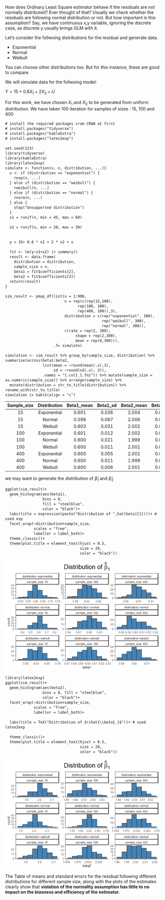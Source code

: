 How does Ordinary Least Square estimator behave if the residuals are not
normally distributed? Ever thought of that? Usually we check whether the
residuals are following normal distribution or not. But how important is
this assumption? Say, we have continuous x,y variable, ignoring the
discrete case, as discrete y usually brings GLM with it.

Let’s consider the follwoing distributions for the residual and generate
data.

-   Exponential
-   Normal
-   Weibull

You can choose other distributions too. But for this instance, these are
good to compare.

We will simulate data for the follwoing model:

*Y* = 15 + 0.6*X*<sub>1</sub> + 2*X*<sub>2</sub> + *U*

For this work, we have chosen *X*<sub>1</sub> and *X*<sub>2</sub> to be
generated from uniform distribution. We have taken 100 iteration for
samples of sizes : 15, 100 and 400

    # install the required packages crom CRAN at first
    # install.packages("tidyverse")
    # install.packages("kableExtra")
    # install.packages("latex2exp")

    set.seed(123)
    library(tidyverse)
    library(kableExtra)
    library(latex2exp)
    simulate <- function(x, n, distribution, ...){
      u <- if (distribution == "exponential") {
        rexp(n, ...)
      } else if (distribution == "weibull") {
        rweibull(n, ...)
      } else if (distribution == "normal") {
        rnorm(n, ...)
      } else {
        stop("Unsupported distribution")
      }
      x1 = runif(n, min = 45, max = 60)
      
      x2 = runif(n, min = 20, max = 30)
      
      
      y = 15+ 0.6 * x1 + 2 * x2 + u
      
      fit <- lm(y~x1+x2) |> summary()
      result <- data.frame(
        distribution = distribution,
        sample_size = n,
        beta1 = fit$coefficients[2],
        beta2 = fit$coefficients[3])
      return(result)
    }

    sim_result <- pmap_df(list(x = 1:900,
                               n = rep(c(rep(15,100),
                                     rep(100, 100), 
                                     rep(400, 100)),3),
                               distribution = c(rep("exponential", 300),
                                                rep("weibull", 300),
                                                rep("normal", 300)),
                               c(rate = rep(2, 300),
                                    shape = rep(2,300),
                                    mean = rep(0,300))), 
                          .f= simulate)

    simulation <- sim_result %>% group_by(sample_size, distribution) %>% summarise(across(beta1:beta2, 
                     list(mean = ~round(mean(.x),3),
                          sd = ~round(sd(.x), 3)), 
                     .names = "{.col}_{.fn}")) %>% mutate(sample_size = as.numeric(sample_size)) %>% arrange(sample_size) %>% 
      mutate(distribution = str_to_title(distribution)) %>%  rename_with(str_to_title)
    simulation |> kable(align = "c")

<table>
<colgroup>
<col style="width: 18%" />
<col style="width: 19%" />
<col style="width: 16%" />
<col style="width: 14%" />
<col style="width: 16%" />
<col style="width: 14%" />
</colgroup>
<thead>
<tr class="header">
<th style="text-align: center;">Sample_size</th>
<th style="text-align: center;">Distribution</th>
<th style="text-align: center;">Beta1_mean</th>
<th style="text-align: center;">Beta1_sd</th>
<th style="text-align: center;">Beta2_mean</th>
<th style="text-align: center;">Beta2_sd</th>
</tr>
</thead>
<tbody>
<tr class="odd">
<td style="text-align: center;">15</td>
<td style="text-align: center;">Exponential</td>
<td style="text-align: center;">0.601</td>
<td style="text-align: center;">0.036</td>
<td style="text-align: center;">2.004</td>
<td style="text-align: center;">0.050</td>
</tr>
<tr class="even">
<td style="text-align: center;">15</td>
<td style="text-align: center;">Normal</td>
<td style="text-align: center;">0.598</td>
<td style="text-align: center;">0.067</td>
<td style="text-align: center;">2.006</td>
<td style="text-align: center;">0.091</td>
</tr>
<tr class="odd">
<td style="text-align: center;">15</td>
<td style="text-align: center;">Weibull</td>
<td style="text-align: center;">0.603</td>
<td style="text-align: center;">0.031</td>
<td style="text-align: center;">2.002</td>
<td style="text-align: center;">0.051</td>
</tr>
<tr class="even">
<td style="text-align: center;">100</td>
<td style="text-align: center;">Exponential</td>
<td style="text-align: center;">0.601</td>
<td style="text-align: center;">0.012</td>
<td style="text-align: center;">2.002</td>
<td style="text-align: center;">0.017</td>
</tr>
<tr class="odd">
<td style="text-align: center;">100</td>
<td style="text-align: center;">Normal</td>
<td style="text-align: center;">0.600</td>
<td style="text-align: center;">0.021</td>
<td style="text-align: center;">1.999</td>
<td style="text-align: center;">0.034</td>
</tr>
<tr class="even">
<td style="text-align: center;">100</td>
<td style="text-align: center;">Weibull</td>
<td style="text-align: center;">0.600</td>
<td style="text-align: center;">0.011</td>
<td style="text-align: center;">2.001</td>
<td style="text-align: center;">0.016</td>
</tr>
<tr class="odd">
<td style="text-align: center;">400</td>
<td style="text-align: center;">Exponential</td>
<td style="text-align: center;">0.600</td>
<td style="text-align: center;">0.005</td>
<td style="text-align: center;">2.001</td>
<td style="text-align: center;">0.009</td>
</tr>
<tr class="even">
<td style="text-align: center;">400</td>
<td style="text-align: center;">Normal</td>
<td style="text-align: center;">0.600</td>
<td style="text-align: center;">0.011</td>
<td style="text-align: center;">1.999</td>
<td style="text-align: center;">0.018</td>
</tr>
<tr class="odd">
<td style="text-align: center;">400</td>
<td style="text-align: center;">Weibull</td>
<td style="text-align: center;">0.600</td>
<td style="text-align: center;">0.006</td>
<td style="text-align: center;">2.001</td>
<td style="text-align: center;">0.008</td>
</tr>
</tbody>
</table>

we may want to generate the distribution of *β̂*<sub>1</sub> and
*β̂*<sub>2</sub>

    ggplot(sim_result)+
      geom_histogram(aes(beta1),
                     bins = 8, 
                     fill = "steelblue", 
                     color = "black")+
      labs(title = expression(paste("Distribution of ",hat(beta)[1])))+ # used exp
      facet_wrap(~distribution+sample_size, 
                 scales = "free",
                 labeller = label_both)+
      theme_classic()+
      theme(plot.title = element_text(hjust = 0.5,
                                      size = 20, 
                                      color = "black"))

<img src="readme_files/figure-markdown_strict/unnamed-chunk-2-1.png" style="display: block; margin: auto;" />

    library(latex2exp)
    ggplot(sim_result)+
      geom_histogram(aes(beta2),
                     bins = 8, fill = "steelblue",
                     color = "black")+
      facet_wrap(~distribution+sample_size, 
                 scales = "free",
                 labeller = label_both)+
      
      labs(title = TeX("Distribution of $\\hat{\\beta}_1$"))+ # used latex2exp
      
      theme_classic()+
      theme(plot.title = element_text(hjust = 0.5, 
                                      size = 20, 
                                      color = "black"))

<img src="readme_files/figure-markdown_strict/unnamed-chunk-3-1.png" style="display: block; margin: auto;" />

The Table of means and standard errors for the residual following
different distributions for different sample size, along with the plots
of the estimates clearly show that **violation of the normality
assumption has little to no impact on the biasness and efficiency of the
estimator.**
